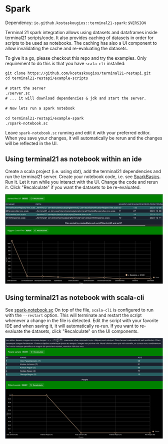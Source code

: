 # Spark

Dependency: `io.github.kostaskougios::terminal21-spark:$VERSION`

Terminal 21 spark integration allows using datasets and dataframes inside terminal21 scripts/code.
It also provides caching of datasets in order for scripts to be used as notebooks. The caching
has also a UI component to allow invalidating the cache and re-evaluating the datasets.

To give it a go, please checkout this repo and try the examples. Only requirement to do this is that you have `scala-cli` installed:

```shell
git clone https://github.com/kostaskougios/terminal21-restapi.git
cd terminal21-restapi/example-scripts

# start the server
./server.sc
# ... it will download dependencies & jdk and start the server.

# Now lets run a spark notebook

cd terminal21-restapi/example-spark
./spark-notebook.sc
```

Leave `spark-notebook.sc` running and edit it with your preferred editor. When you save your changes, it will automatically be rerun and
the changes will be reflected in the UI.

## Using terminal21 as notebook within an ide

Create a scala project (i.e. using sbt), add the terminal21 dependencies and run the terminal21 server. Create your notebook code, i.e.
see [SparkBasics](../terminal21-spark/src/test/scala/org/terminal21/sparklib/endtoend/SparkBasics.scala). Run it. Let it run while
you interact with the UI. Change the code and rerun it. Click "Recalculate" if you want the datasets to be re-evaluated.

![SparkBasics](images/spark/sparkbasics.png)

## Using terminal21 as notebook with scala-cli

See [spark-notebook.sc](../example-spark/spark-notebook.sc)
On top of the file, `scala-cli` is configured to run with the `--restart` option. This will terminate and restart the script
whenever a change in the file is detected. Edit the script with your favorite IDE and when saving it, it will automatically
re-run. If you want to re-evaluate the datasets, click "Recalculate" on the UI components.

![SparkNotebook](images/spark/spark-notebook.png)